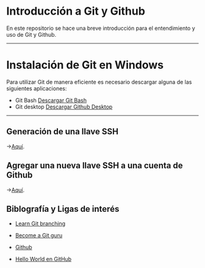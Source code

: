 # Introducción a Git y Github

En este repositorio se hace una breve introducción para el entendimiento y uso de Git y Github.

---

# Instalación de Git en Windows 

Para utilizar Git de manera eficiente es necesario descargar alguna de las siguientes aplicaciones:

- Git Bash
[Descargar Git Bash](https://git-scm.com/downloads)
- Git desktop
[Descargar Github Desktop](https://desktop.github.com/)

---

## Generación de una llave SSH

->[Aquí](https://docs.github.com/es/authentication/connecting-to-github-with-ssh/generating-a-new-ssh-key-and-adding-it-to-the-ssh-agent).

## Agregar una nueva llave SSH a una cuenta de Github

->[Aquí](https://docs.github.com/es/authentication/connecting-to-github-with-ssh/adding-a-new-ssh-key-to-your-github-account).

## Biblografía y Ligas de interés

- [Learn Git branching](https://learngitbranching.js.org/)

- [Become a Git guru](https://www.atlassian.com/git/tutorials/)

- [Github](https://docs.github.com/en/github/getting-started-with-github)

- [Hello World en GitHub](https://guides.github.com/activities/hello-world/)
